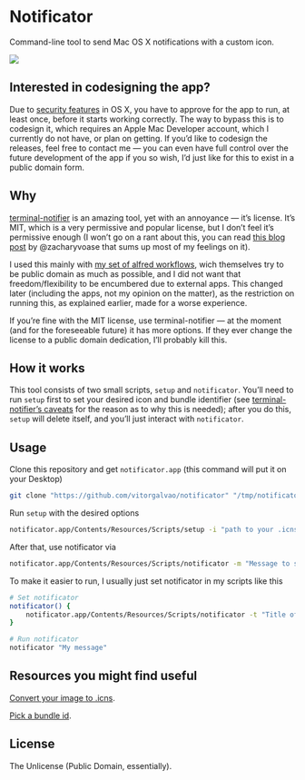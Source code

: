# Notificator

Command-line tool to send Mac OS X notifications with a custom icon.

![](http://imgur.com/y3RNVkI.png)

## Interested in codesigning the app?

Due to [security features](http://support.apple.com/kb/ht5290) in OS X, you have to approve for the app to run, at least once, before it starts working correctly. The way to bypass this is to codesign it, which requires an Apple Mac Developer account, which I currently do not have, or plan on getting. If you’d like to codesign the releases, feel free to contact me — you can even have full control over the future development of the app if you so wish, I’d just like for this to exist in a public domain form.

## Why

[terminal-notifier](https://github.com/alloy/terminal-notifier) is an amazing tool, yet with an annoyance — it’s license. It’s MIT, which is a very permissive and popular license, but I don’t feel it’s permissive enough (I won’t go on a rant about this, you can read [this blog post](http://zacharyvoase.com/2010/01/04/unlicense/) by @zacharyvoase that sums up most of my feelings on it).

I used this mainly with [my set of alfred workflows](https://github.com/vitorgalvao/alfred-workflows), wich themselves try to be public domain as much as possible, and I did not want that freedom/flexibility to be encumbered due to external apps. This changed later (including the apps, not my opinion on the matter), as the restriction on running this, as explained earlier, made for a worse experience.

If you’re fine with the MIT license, use terminal-notifier — at the moment (and for the foreseeable future) it has more options. If they ever change the license to a public domain dedication, I’ll probably kill this.

## How it works

This tool consists of two small scripts, `setup` and `notificator`. You’ll need to run `setup` first to set your desired icon and bundle identifier (see [terminal-notifier’s caveats](https://github.com/alloy/terminal-notifier#caveats) for the reason as to why this is needed); after you do this, `setup` will delete itself, and you’ll just interact with `notificator`.

## Usage

Clone this repository and get `notificator.app` (this command will put it on your Desktop)

```bash
git clone "https://github.com/vitorgalvao/notificator" "/tmp/notificator/" && mv "/tmp/notificator/notificator.app" "${HOME}/Desktop/"
```

Run `setup` with the desired options

```bash
notificator.app/Contents/Resources/Scripts/setup -i "path to your .icns icon" -d "bundle id"
```

After that, use notificator via

```bash
notificator.app/Contents/Resources/Scripts/notificator -m "Message to show" -t "Title of the notification" -s "Subtitle" -a "Sound"
```

To make it easier to run, I usually just set notificator in my scripts like this

```bash
# Set notificator
notificator() {
	notificator.app/Contents/Resources/Scripts/notificator -t "Title of the app" -m "${1}"
}

# Run notificator
notificator "My message"
```

## Resources you might find useful

[Convert your image to .icns](http://iconverticons.com/online/).

[Pick a bundle id](http://stackoverflow.com/questions/8789412/choose-the-bundle-identifier-for-an-ios-and-mac-app).

## License

The Unlicense (Public Domain, essentially).
